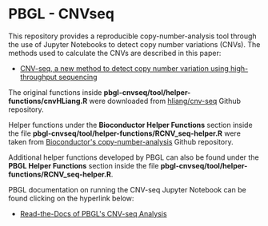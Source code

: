 PBGL - CNVseq
==============

This repository provides a reproducible copy-number-analysis tool through the use of Jupyter Notebooks to detect copy number variations (CNVs). The methods used to calculate the CNVs are described in this paper:

* <a href="https://bmcbioinformatics.biomedcentral.com/articles/10.1186/1471-2105-10-80">CNV-seq, a new method to detect copy number variation using high-throughput sequencing</a>

The original functions inside **pbgl-cnvseq/tool/helper-functions/cnvHLiang.R** were downloaded from <a href="https://github.com/hliang/cnv-seq">hliang/cnv-seq</a> Github repository.


Helper functions under the **Bioconductor Helper Functions** section inside the file **pbgl-cnvseq/tool/helper-functions/RCNV_seq-helper.R** were taken from <a href="https://github.com/Bioconductor/copy-number-analysis">Bioconductor's copy-number-analysis</a> Github repository.

Additional helper functions developed by PBGL can also be found under the **PBGL Helper Functions** section inside the file **pbgl-cnvseq/tool/helper-functions/RCNV_seq-helper.R**.

PBGL documentation on running the CNV-seq Jupyter Notebook can be found clicking on the hyperlink below:

* <a href="https://pbgl-cnvseq.readthedocs.io/en/latest/">Read-the-Docs of PBGL's CNV-seq Analysis</a>
